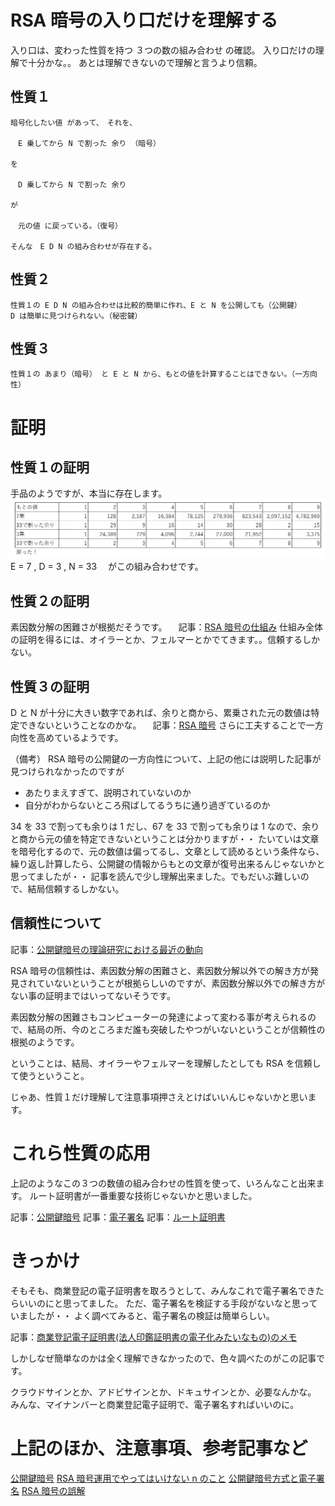 # RSA 暗号の入り口だけを理解する

入り口は、変わった性質を持つ ３つの数の組み合わせ の確認。
入り口だけの理解で十分かな。。
あとは理解できないので理解と言うより信頼。

## 性質１

```
暗号化したい値 があって、　それを、

　E 乗してから N で割った 余り （暗号）

を

　D 乗してから N で割った 余り

が

　元の値 に戻っている。（復号）

そんな　E D N の組み合わせが存在する。
```

## 性質２

```
性質１の E D N の組み合わせは比較的簡単に作れ、E と N を公開しても（公開鍵）
D は簡単に見つけられない。（秘密鍵）
```

## 性質３

```
性質１の あまり（暗号） と E と N から、もとの値を計算することはできない。（一方向性）
```

# 証明

## 性質１の証明

手品のようですが、本当に存在します。
![](22/02/rsa-01.png)
E = 7 , D = 3 , N = 33 　がこの組み合わせです。

## 性質２の証明

素因数分解の困難さが根拠だそうです。
　記事：[RSA 暗号の仕組み](https://qiita.com/YutaKase6/items/cd9e26d723809dc85928)
仕組み全体の証明を得るには、オイラーとか、フェルマーとかでてきます。。信頼するしかない。

## 性質３の証明

D と N が十分に大きい数字であれば、余りと商から、累乗された元の数値は特定できないということなのかな。
　記事：[RSA 暗号](https://sehermitage.web.fc2.com/cmath/rsa.html)
さらに工夫することで一方向性を高めているようです。

（備考）
RSA 暗号の公開鍵の一方向性について、上記の他には説明した記事が見つけられなかったのですが

- あたりまえすぎて、説明されていないのか
- 自分がわからないところ飛ばしてるうちに通り過ぎているのか

34 を 33 で割っても余りは 1 だし、67 を 33 で割っても余りは 1 なので、余りと商から元の値を特定できないということは分かりますが・・
たいていは文章を暗号化するので、元の数値は偏ってるし、文章として読めるという条件なら、繰り返し計算したら、公開鍵の情報からもとの文章が復号出来るんじゃないかと思ってましたが・・
記事を読んで少し理解出来ました。でもだいぶ難しいので、結局信頼するしかない。

## 信頼性について

記事：[公開鍵暗号の理論研究における最近の動向](https://www.imes.boj.or.jp/research/papers/japanese/kk18-2-6.pdf)

RSA 暗号の信頼性は、素因数分解の困難さと、素因数分解以外での解き方が発見されていないということが根拠らしいのですが、素因数分解以外での解き方がない事の証明まではいってないそうです。

素因数分解の困難さもコンピューターの発達によって変わる事が考えられるので、結局の所、今のところまだ誰も突破したやつがいないということが信頼性の根拠のようです。

ということは、結局、オイラーやフェルマーを理解したとしても RSA を信頼して使うということ。

じゃあ、性質１だけ理解して注意事項押さえとけばいいんじゃないかと思います。

# これら性質の応用

上記のようなこの３つの数値の組み合わせの性質を使って、いろんなこと出来ます。
ルート証明書が一番重要な技術じゃないかと思いました。

記事：[公開鍵暗号](https://jprs.jp/glossary/index.php?ID=0226)
記事：[電子署名](https://esac.jipdec.or.jp/why-e-signature/PKI-crypto-mechanism.html#:~:text=%E5%85%AC%E9%96%8B%E9%8D%B5%E7%94%A8%E3%81%84%E3%81%A6%E7%BD%B2%E5%90%8D,%E3%81%A8%E5%91%BC%E3%81%B6%E3%81%93%E3%81%A8%E3%81%8C%E3%81%82%E3%82%8A%E3%81%BE%E3%81%99%E3%80%82)
記事：[ルート証明書](https://qiita.com/TakahikoKawasaki/items/4c35ac38c52978805c69)

# きっかけ

そもそも、商業登記の電子証明書を取ろうとして、みんなこれで電子署名できたらいいのにと思ってました。
ただ、電子署名を検証する手段がないなと思っていましたが・・
よく調べてみると、電子署名の検証は簡単らしい。

記事：[商業登記電子証明書(法人印鑑証明書の電子化みたいなもの)のメモ](https://qiita.com/syoyo/items/831ffa7950c814602ada)

しかしなぜ簡単なのかは全く理解できなかったので、色々調べたのがこの記事です。

クラウドサインとか、アドビサインとか、ドキュサインとか、必要なんかな。
みんな、マイナンバーと商業登記電子証明で、電子署名すればいいのに。

# 上記のほか、注意事項、参考記事など

[公開鍵暗号](https://www.ieice-hbkb.org/files/01/01gun_03hen_05.pdf)
[RSA 暗号運用でやってはいけない n のこと](https://www.slideshare.net/sonickun/rsa-n-ssmjp)
[公開鍵暗号方式と電子署名](https://medium.com/blockchain-engineer-blog/%E7%A7%81%E3%81%AF%E5%85%AC%E9%96%8B%E9%8D%B5%E6%9A%97%E5%8F%B7%E6%96%B9%E5%BC%8F%E3%81%A8%E9%9B%BB%E5%AD%90%E7%BD%B2%E5%90%8D%E3%82%92%E7%90%86%E8%A7%A3%E3%81%A7%E3%81%8D%E3%81%A6%E3%81%84%E3%81%AA%E3%81%8B%E3%81%A3%E3%81%9F%E3%82%88%E3%81%86%E3%81%A7%E3%81%99-af0894c3df0b)
[RSA 暗号の誤解](https://qiita.com/angel_p_57/items/d7ffb9ec13b4dde3357d)
